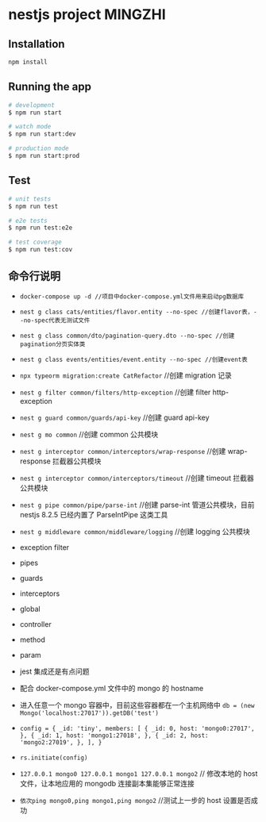 # nestjs project MINGZHI

## Installation

```bash
npm install
```

## Running the app

```bash
# development
$ npm run start

# watch mode
$ npm run start:dev

# production mode
$ npm run start:prod
```

## Test

```bash
# unit tests
$ npm run test

# e2e tests
$ npm run test:e2e

# test coverage
$ npm run test:cov
```

## 命令行说明

- `docker-compose up -d //项目中docker-compose.yml文件用来启动pg数据库`

- `nest g class cats/entities/flavor.entity --no-spec //创建flavor表，--no-spec代表无测试文件`
- `nest g class common/dto/pagination-query.dto --no-spec //创建pagination分页实体类`
- `nest g class events/entities/event.entity --no-spec //创建event表`
- `npx typeorm migration:create CatRefactor` //创建 migration 记录
- `nest g filter common/filters/http-exception` //创建 filter http-exception
- `nest g guard common/guards/api-key` //创建 guard api-key
- `nest g mo common` //创建 common 公共模块
- `nest g interceptor common/interceptors/wrap-response` //创建 wrap-response 拦截器公共模块
- `nest g interceptor common/interceptors/timeout` //创建 timeout 拦截器公共模块
- `nest g pipe common/pipe/parse-int` //创建 parse-int 管道公共模块，目前 nestjs 8.2.5 已经内置了 ParseIntPipe 这类工具
- `nest g middleware common/middleware/logging` //创建 logging 公共模块

- exception filter
- pipes
- guards
- interceptors

- global
- controller
- method
- param
- jest 集成还是有点问题

- 配合 docker-compose.yml 文件中的 mongo 的 hostname
- 进入任意一个 mongo 容器中，目前这些容器都在一个主机网络中 `db = (new Mongo('localhost:27017')).getDB('test')`
- `config = { _id: 'tiny', members: [ { _id: 0, host: 'mongo0:27017', }, { _id: 1, host: 'mongo1:27018', }, { _id: 2, host: 'mongo2:27019', }, ], }`
- `rs.initiate(config)`
- `127.0.0.1 mongo0 127.0.0.1 mongo1 127.0.0.1 mongo2` // 修改本地的 host 文件，让本地应用的 mongodb 连接副本集能够正常连接
- `依次ping mongo0,ping mongo1,ping mongo2` //测试上一步的 host 设置是否成功
